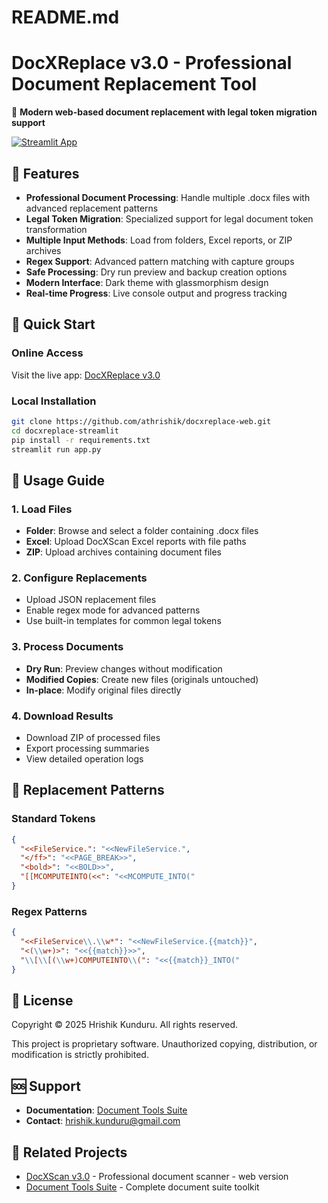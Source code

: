 # README.md
# DocXReplace v3.0 - Professional Document Replacement Tool

🔄 **Modern web-based document replacement with legal token migration support**

[![Streamlit App](https://static.streamlit.io/badges/streamlit_badge_black_white.svg)](https://DocXReplace-Web.streamlit.app)

## 🌟 Features

- **Professional Document Processing**: Handle multiple .docx files with advanced replacement patterns
- **Legal Token Migration**: Specialized support for legal document token transformation
- **Multiple Input Methods**: Load from folders, Excel reports, or ZIP archives
- **Regex Support**: Advanced pattern matching with capture groups
- **Safe Processing**: Dry run preview and backup creation options
- **Modern Interface**: Dark theme with glassmorphism design
- **Real-time Progress**: Live console output and progress tracking

## 🚀 Quick Start

### Online Access
Visit the live app: [DocXReplace v3.0](https://DocXReplace-Web.streamlit.app)

### Local Installation
```bash
git clone https://github.com/athrishik/docxreplace-web.git
cd docxreplace-streamlit
pip install -r requirements.txt
streamlit run app.py
```

## 📖 Usage Guide

### 1. Load Files
- **Folder**: Browse and select a folder containing .docx files
- **Excel**: Upload DocXScan Excel reports with file paths
- **ZIP**: Upload archives containing document files

### 2. Configure Replacements
- Upload JSON replacement files
- Enable regex mode for advanced patterns
- Use built-in templates for common legal tokens

### 3. Process Documents
- **Dry Run**: Preview changes without modification
- **Modified Copies**: Create new files (originals untouched)
- **In-place**: Modify original files directly

### 4. Download Results
- Download ZIP of processed files
- Export processing summaries
- View detailed operation logs

## 🔧 Replacement Patterns

### Standard Tokens
```json
{
  "<<FileService.": "<<NewFileService.",
  "</ff>": "<<PAGE_BREAK>>",
  "<bold>": "<<BOLD>>",
  "[[MCOMPUTEINTO(<<": "<<MCOMPUTE_INTO("
}
```

### Regex Patterns
```json
{
  "<<FileService\\.\\w*": "<<NewFileService.{{match}}",
  "<(\\w+)>": "<<{{match}}>>",
  "\\[\\[(\\w+)COMPUTEINTO\\(": "<<{{match}}_INTO("
}
```
## 📜 License

Copyright © 2025 Hrishik Kunduru. All rights reserved.

This project is proprietary software. Unauthorized copying, distribution, or modification is strictly prohibited.

## 🆘 Support

- **Documentation**: [Document Tools Suite](https://github.com/athrishik/docxsuite/readme.md)
- **Contact**: hrishik.kunduru@gmail.com
  
## 🔗 Related Projects

- [DocXScan v3.0](https://github.com/athrishik/docxscan-web) - Professional document scanner - web version
- [Document Tools Suite](https://github.com/athrishik/docxsuite) - Complete document suite toolkit

